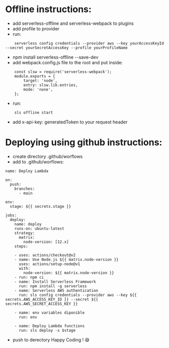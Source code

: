 # Offline instructions:
- add serverless-offline and serverless-webpack to plugins
- add profile to provider 
- run:
```
    serverless config credentials --provider aws --key yourAccessKeyId --secret yourSecretAccessKey --profile yourProfileName
```
- npm install serverless-offline --save-dev
- add webpack.config.js file to the root and put inside:
```
    const slsw = require('serverless-webpack');
    module.exports = {
        target: 'node',
        entry: slsw.lib.entries,
        mode: 'none',
    };
 ```
- run:
```
    sls offline start
```
- add x-api-key: generatedToken to your request header

# Deploying using github instructions:
- create directory .github/worflows
- add to .github/worflows:
```
name: Deploy Lambda

on:
  push:
    branches:
      - main

env:
  stage: ${{ secrets.stage }}

jobs:
  deploy:
    name: deploy
    runs-on: ubuntu-latest
    strategy:
      matrix:
        node-version: [12.x]
    steps:

    - uses: actions/checkout@v2
    - name: Use Node.js ${{ matrix.node-version }}
      uses: actions/setup-node@v1
      with:
        node-version: ${{ matrix.node-version }}
    - run: npm ci 
    - name: Install Serverless Framework
      run: npm install -g serverless
    - name: Serverless AWS authentication
      run: sls config credentials --provider aws --key ${{ secrets.AWS_ACCESS_KEY_ID }} --secret ${{ secrets.AWS_SECRET_ACCESS_KEY }}
    
    - name: env variables diponible
      run: env

    - name: Deploy Lambda functions
      run: sls deploy -s $stage
```
- push to derectory
Happy Coding ! :smile:
